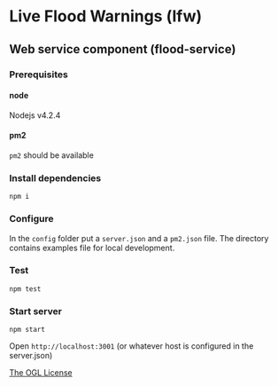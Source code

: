 # Live Flood Warnings (lfw)

## Web service component (flood-service)

### Prerequisites

#### node
Nodejs v4.2.4

#### pm2
`pm2` should be available

### Install dependencies
`npm i`

### Configure
In the `config` folder put a `server.json` and a `pm2.json` file.
The directory contains examples file for local development.

### Test
`npm test`

### Start server
`npm start`

Open `http://localhost:3001` (or whatever host is configured in the server.json)

[The OGL License](http://www.nationalarchives.gov.uk/doc/open-government-licence/version/3/)
